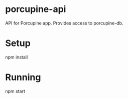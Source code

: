 # porcupine-api
API for Porcupine app. Provides access to porcupine-db. 

# Setup
npm install
# Running
npm start 
